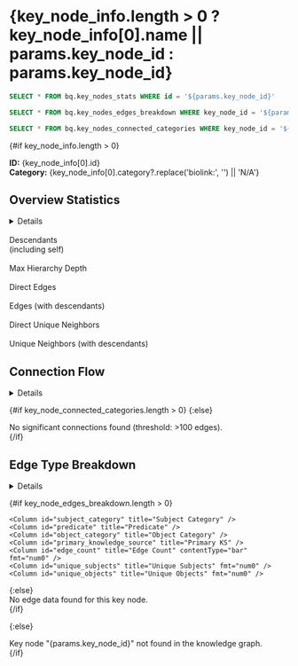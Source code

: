 # {key_node_info.length > 0 ? key_node_info[0].name || params.key_node_id : params.key_node_id}

```sql key_node_info
SELECT * FROM bq.key_nodes_stats WHERE id = '${params.key_node_id}'
```

```sql key_node_edges_breakdown
SELECT * FROM bq.key_nodes_edges_breakdown WHERE key_node_id = '${params.key_node_id}' ORDER BY edge_count DESC
```

```sql key_node_connected_categories
SELECT * FROM bq.key_nodes_connected_categories WHERE key_node_id = '${params.key_node_id}' ORDER BY count DESC
```

{#if key_node_info.length > 0}

<div class="max-w-3xl mx-auto text-sm leading-snug text-gray-700 mb-4">
  <strong>ID:</strong> {key_node_info[0].id}<br/>
  <strong>Category:</strong> {key_node_info[0].category?.replace('biolink:', '') || 'N/A'}
</div>

## Overview Statistics

<Details title="Understanding These Metrics">
<div class="max-w-3xl mx-auto text-sm leading-snug text-gray-700 mb-4">
Statistics are shown for both the key node directly and including all its descendants (subtypes/subclasses).
Descendants are found by recursively following biolink:subclass_of edges up to 20 levels deep.
This provides a comprehensive view of the entire hierarchy under this node.
</div>
</Details>

<Grid col=2 class="max-w-4xl mx-auto mb-6">
  <div class="text-center text-lg">
    <span class="font-semibold text-4xl" style="color: #1e40af;">
      <Value data={key_node_info} column="descendant_count" fmt="num0" />
    </span><br/>
    <span class="text-xl">Descendants</span><br/>
    <span class="text-sm text-gray-600">(including self)</span>
  </div>
  <div class="text-center text-lg">
    <span class="font-semibold text-4xl" style="color: #1e40af;">
      <Value data={key_node_info} column="max_descendant_depth" fmt="num0" />
    </span><br/>
    <span class="text-xl">Max Hierarchy Depth</span>
  </div>
</Grid>

<Grid col=2 class="max-w-4xl mx-auto mb-6">
  <div class="text-center text-lg">
    <span class="font-semibold text-2xl" style="color: #059669;">
      <Value data={key_node_info} column="direct_total_edges" fmt="num0" />
    </span><br/>
    <span class="text-md">Direct Edges</span>
  </div>
  <div class="text-center text-lg">
    <span class="font-semibold text-2xl" style="color: #059669;">
      <Value data={key_node_info} column="with_descendants_total_edges" fmt="num0" />
    </span><br/>
    <span class="text-md">Edges (with descendants)</span>
  </div>
</Grid>

<Grid col=2 class="max-w-4xl mx-auto mb-6">
  <div class="text-center text-lg">
    <span class="font-semibold text-2xl" style="color: #7c3aed;">
      <Value data={key_node_info} column="direct_unique_neighbors" fmt="num0" />
    </span><br/>
    <span class="text-md">Direct Unique Neighbors</span>
  </div>
  <div class="text-center text-lg">
    <span class="font-semibold text-2xl" style="color: #7c3aed;">
      <Value data={key_node_info} column="with_descendants_unique_neighbors" fmt="num0" />
    </span><br/>
    <span class="text-md">Unique Neighbors (with descendants)</span>
  </div>
</Grid>

## Connection Flow

<Details title="Understanding This Diagram">
<div class="max-w-3xl mx-auto text-sm leading-snug text-gray-700 mb-4">
This Sankey diagram shows how this key node and its descendants connect to other categories in the knowledge graph.
Incoming connections (labeled [IN]) show categories that connect TO this node, while outgoing connections (labeled [OUT])
show categories this node connects TO. Only connections with more than 100 edges are shown.
</div>
</Details>

{#if key_node_connected_categories.length > 0}
<SankeyDiagram
  data={key_node_connected_categories}
  sourceCol='source'
  targetCol='target'
  valueCol='count'
  linkLabels='full'
  linkColor='gradient'
  title='Key Node Connection Flow (with descendants)'
  subtitle='Flow from Incoming Categories through Key Node to Outgoing Categories (>100 connections)'
  chartAreaHeight={500}
/>
{:else}
<div class="text-center text-lg text-gray-500 mt-10">
  No significant connections found (threshold: >100 edges).
</div>
{/if}

## Edge Type Breakdown

<Details title="Understanding This Table">
<div class="max-w-3xl mx-auto text-sm leading-snug text-gray-700 mb-4">
This table shows all edge types involving this key node and its descendants, broken down by predicate (relationship type),
subject category, object category, and primary knowledge source. This helps understand what types of relationships
are most common for this entity.
</div>
</Details>

{#if key_node_edges_breakdown.length > 0}
<DataTable
    data={key_node_edges_breakdown}
    search=true
    pagination=true
    pageSize={25}
    title="Edge Types (with descendants)">
    
    <Column id="subject_category" title="Subject Category" />
    <Column id="predicate" title="Predicate" />
    <Column id="object_category" title="Object Category" />
    <Column id="primary_knowledge_source" title="Primary KS" />
    <Column id="edge_count" title="Edge Count" contentType="bar" fmt="num0" />
    <Column id="unique_subjects" title="Unique Subjects" fmt="num0" />
    <Column id="unique_objects" title="Unique Objects" fmt="num0" />
</DataTable>
{:else}
<div class="text-center text-lg text-gray-500 mt-10">
  No edge data found for this key node.
</div>
{/if}

{:else}
<div class="text-center text-lg text-red-500 mt-10">
  Key node "{params.key_node_id}" not found in the knowledge graph.
</div>
{/if}

